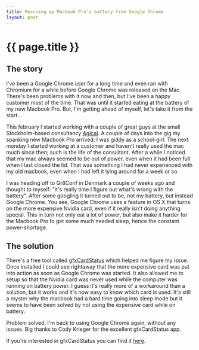 ```yaml
---
title: Rescuing my Macbook Pro's battery from Google Chrome
layout: post
---
```


{{ page.title }}
================

## The story

I've been a Google Chrome user for a long time and even ran with Chromium for a while before Google Chrome was released on the Mac. There's been problems with it now and then, but I've been a happy customer most of the time. That was until it started eating at the battery of my new Macbook Pro. But, I'm getting ahead of myself, let's take it from the start...

This february I started working with a couple of great guys at the small Stockholm-based consultancy [Agical](http://agical.se/). A couple of days into the gig my spanking new Macbook Pro arrived; I was giddy as a school-girl. The next monday I started working at a customer and haven't really used the mac much since then; such is the life of the consultant. After a while I noticed that my mac always seemed to be out of power, even when it had been full when I last closed the lid. That was something I had never experienced with my old macbook, even when I had left it lying around for a week or so.

I was heading off to Gr8Conf in Denmark a couple of weeks ago and thought to myself: "it's really time I figure out what's wrong with the battery". After some googling it turned out to be, not my battery, but instead Google Chrome. You see, Google Chrome uses a feature in OS X that turns on the more expensive Nvidia card, even if it really isn't doing anything special. This in turn not only eat a lot of power, but also make it harder for the Macbook Pro to get some much needed sleep, hence the constant power-shortage.

## The solution

There's a free tool called [gfxCardStatus](http://codykrieger.com/gfxCardStatus) which helped me figure my issue. Once installed I could see rightaway that the more expensive card was put into action as soon as Google Chrome was started. It also allowed me to setup so that the Nvidia card was never used while the computer was running on battery power. I guess it's really more of a workaround than a solution, but it works and it's now easy to know which card is used. It's still a myster why the macbook had a hard time going into sleep mode but it seems to have been solved by not using the expensive card while on battery.

Problem solved, I'm back to using Google Chrome again, without any
issues. Big thanks to Cody Krieger for the excellent gfxCardStatus app.

If you're interested in gfxCardStatus you can find it [here](http://codykrieger.com/gfxCardStatus).
